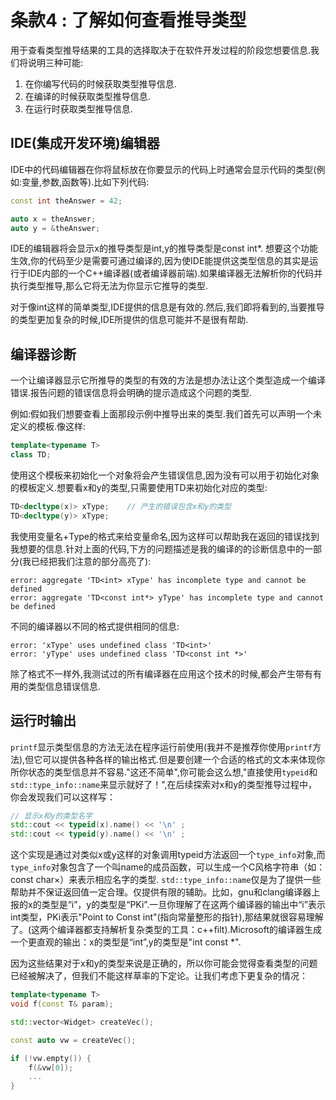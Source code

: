 # 条款4 : 了解如何查看推导类型
用于查看类型推导结果的工具的选择取决于在软件开发过程的阶段您想要信息.我们将说明三种可能:
1. 在你编写代码的时候获取类型推导信息. 
2. 在编译的时候获取类型推导信息. 
3. 在运行时获取类型推导信息.

## IDE(集成开发环境)编辑器
IDE中的代码编辑器在你将鼠标放在你要显示的代码上时通常会显示代码的类型(例如:变量,参数,函数等).比如下列代码:
``` cpp
const int theAnswer = 42;

auto x = theAnswer;
auto y = &theAnswer;
```
IDE的编辑器将会显示x的推导类型是int,y的推导类型是const int*.
想要这个功能生效,你的代码至少是需要可通过编译的,因为使IDE能提供这类型信息的其实是运行于IDE内部的一个C++编译器(或者编译器前端).如果编译器无法解析你的代码并执行类型推导,那么它将无法为你显示它推导的类型.

对于像int这样的简单类型,IDE提供的信息是有效的.然后,我们即将看到的,当要推导的类型更加复杂的时候,IDE所提供的信息可能并不是很有帮助.

## 编译器诊断
一个让编译器显示它所推导的类型的有效的方法是想办法让这个类型造成一个编译错误.报告问题的错误信息将会明确的提示造成这个问题的类型.

例如:假如我们想要查看上面那段示例中推导出来的类型.我们首先可以声明一个未定义的模板.像这样:
``` cpp
template<typename T>
class TD;

```
使用这个模板来初始化一个对象将会产生错误信息,因为没有可以用于初始化对象的模板定义.想要看x和y的类型,只需要使用TD来初始化对应的类型:
``` cpp 
TD<decltype(x)> xType;    // 产生的错误包含x和y的类型
TD<decltype(y)> xType;
```
我使用变量名+Type的格式来给变量命名,因为这样可以帮助我在返回的错误找到我想要的信息.针对上面的代码,下方的问题描述是我的编译的的诊断信息中的一部分(我已经把我们注意的部分高亮了):
``` 
error: aggregate 'TD<int> xType' has incomplete type and cannot be defined
error: aggregate 'TD<const int*> yType' has incomplete type and cannot be defined
```
不同的编译器以不同的格式提供相同的信息:
``` 
error: 'xType' uses undefined class 'TD<int>'
error: 'yType' uses undefined class 'TD<const int *>'
```

除了格式不一样外,我测试过的所有编译器在应用这个技术的时候,都会产生带有有用的类型信息错误信息.

## 运行时输出
`printf`显示类型信息的方法无法在程序运行前使用(我并不是推荐你使用`printf`方法),但它可以提供各种各样的输出格式.但是要创建一个合适的格式的文本来体现你所你状态的类型信息并不容易."这还不简单",你可能会这么想,"直接使用`typeid`和`std::type_info::name`来显示就好了！",在后续探索对x和y的类型推导过程中，你会发现我们可以这样写：
``` cpp
// 显示x和y的类型名字 
std::cout << typeid(x).name() << '\n' ;
std::cout << typeid(y).name() << '\n' ;
```
这个实现是通过对类似x或y这样的对象调用typeid方法返回一个`type_info`对象,而`type_info`对象包含了一个叫name的成员函数，可以生成一个C风格字符串（如：const char×）来表示相应名字的类型.
`std::type_info::name`仅是为了提供一些帮助并不保证返回值一定合理。仅提供有限的辅助。比如，gnu和clang编译器上报的x的类型是“i”，y的类型是“PKi”.一旦你理解了在这两个编译器的输出中“i”表示int类型，PKi表示"Point to Const int"(指向常量整形的指针),那结果就很容易理解了。(这两个编译器都支持解析复杂类型的工具：c++filt).Microsoft的编译器生成一个更直观的输出：x的类型是“int”,y的类型是"int const *".

因为这些结果对于x和y的类型来说是正确的，所以你可能会觉得查看类型的问题已经被解决了，但我们不能这样草率的下定论。让我们考虑下更复杂的情况：

``` cpp
template<typename T>
void f(const T& param);

std::vector<Widget> createVec();

const auto vw = createVec();

if (!vw.empty()) {
	f(&vw[0]);
	...
}
```

